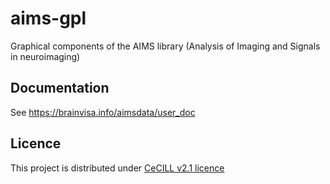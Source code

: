 # aims-gpl
Graphical components of the AIMS library (Analysis of Imaging and Signals in neuroimaging)

## Documentation
See https://brainvisa.info/aimsdata/user_doc

## Licence
This project is distributed under [CeCILL v2.1 licence](http://www.cecill.info/licences/Licence_CeCILL_V2.1-en.html)
